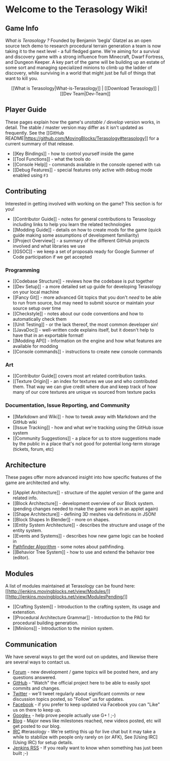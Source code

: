 Welcome to the Terasology Wiki!
===============================
Game Info
---------

_What is Terasology ?_ Founded by Benjamin 'begla' Glatzel as an open source tech demo to research procedural terrain generation a team is now taking it to the next level - a full fledged game. We're aiming for a survival and discovery game with a strong influence from Minecraft, Dwarf Fortress, and Dungeon Keeper. A key part of the game will be building up an estate of some sort and managing specialized minions to climb up the ladder of discovery,
 while surviving in a world that might just be full of things that want to kill you.  

<p align="center">[[What is Terasology|What-is-Terasology]] | [[Download Terasology]] | [[Dev Team|Dev-Team]]</p>

Player Guide
---------

These pages explain how the game's _unstable / develop_ version works, in detail. The stable / master version may
differ as it isn't updated as frequently. See the [[GitHub README|https://github.com/MovingBlocks/Terasology#terasology]] for a current summary of that release.

* [[Key Bindings]] - how to control yourself inside the game
* [[Tool Functions]] - what the tools do
* [[Console Help]] - commands available in the console opened with `tab`
* [[Debug Features]] - special features only active with debug mode enabled using `F3`

Contributing
------------

Interested in getting involved with working on the game? This section is for you!

* [[Contributor Guide]] - notes for general contributions to Terasology including links to help you learn the related
 technologies
* [[Modding Guide]] - details on how to create mods for the game (quick guide making some assumptions of development
familiarity)
* [[Project Overview]] - a summary of the different GitHub projects involved and what libraries we use
* [[GSOC]] - we keep a set of proposals ready for Google Summer of Code participation if we get accepted

### Programming

* [[Codebase Structure]] - reviews how the codebase is put together
* [[Dev Setup]] - a more detailed set up guide for developing Terasology on your local machine
* [[Fancy Git]] - more advanced Git topics that you don't _need_ to be able to run from source,
but may need to submit source or maintain your source setup over time
* [[Checkstyle]] - notes about our code conventions and how to automatically check them
* [[Unit Testing]] - or the lack thereof, the most common developer sin!
* [[JavaDoc]] - well-written code explains itself, but it doesn't help to have that in an exportable format!
* [[Modding API]] - Information on the engine and how what features are available for modding
* [[Console commands]] - instructions to create new console commands

### Art

* [[Contributor Guide]] covers most art related contribution tasks.
* [[Texture Origin]] - an index for textures we use and who contributed them. That way we can give credit where due
and keep track of how many of our core textures are unique vs sourced from texture packs

### Documentation, Issue Reporting, and Community

* [[Markdown and Wiki]] - how to tweak away with Markdown and the GitHub wiki
* [[Issue Tracking]] - how and what we're tracking using the GitHub issue system
* [[Community Suggestions]] - a place for us to store suggestions made by the public in a place that's not good for
potential long-term storage (tickets, forum, etc)

Architecture
------------

These pages offer more advanced insight into how specific features of the game are architected and why.

* [[Applet Architecture]] - structure of the applet version of the game and related info.
* [[Block Architecture]] - development overview of our Block system. (pending changes needed to make the game work in an applet again)
* [[Shape Architecture]] - defining 3D meshes via definitions in JSON!
* [[Block Shapes In Blender]] - more on shapes.
* [[Entity System Architecture]] - describes the structure and usage of the entity system.
* [[Events and Systems]] - describes how new game logic can be hooked in
* [Pathfinder Algorithm](https://github.com/Terasology/Pathfinding) - some notes about pathfinding.
* [[Behavior Tree System]] - how to use and extend the behavior tree (editor).  

Modules
------------
A list of modules maintained at Terasology can be found here:
[[http://jenkins.movingblocks.net/view/Modules/]]
[[http://jenkins.movingblocks.net/view/ModulesPending/]]

* [[Crafting System]] - Introduction to the crafting system, its usage and extenstion.
* [[Procedural Architecture Grammar]] - Introduction to the PAG for procedural building generation.
* [[Miniions]] - Introduction to the miniion system.

Communication
-------------

We have several ways to get the word out on updates, and likewise there are several ways to contact us.

* [Forum](http://forum.movingblocks.org) - new development / game topics will be posted here, and any questions answered.
* [GitHub](https://github.com/MovingBlocks/Terasology) - "Watch" the official project here to be able to easily spot commits and changes.
* [Twitter](http://twitter.com/#!/Terasology) - we'll tweet regularly about significant commits or new discussion topics posted, so "Follow" us for updates.
* [Facebook](http://www.facebook.com/pages/Terasology/248329655219905) - if you prefer to keep updated via Facebook you can "Like" us on there to keep up.
* [Google+](https://plus.google.com/b/103835217961917018533/103835217961917018533) - help prove people actually use G+ ! ;-)
* [Blog](http://blog.movingblocks.net/blog/) - Major news like milestones reached, new videos posted,
etc will get posted to our blog.
* [IRC](http://webchat.freenode.net/) #terasology - We're setting this up for live chat but it may take a while to stabilize with people only rarely on (or AFK), See [Using IRC](Using IRC) for setup details.
* [Jenkins RSS](http://jenkins.movingblocks.net/rssAll) - If you really want to know when something has just been built ;-)